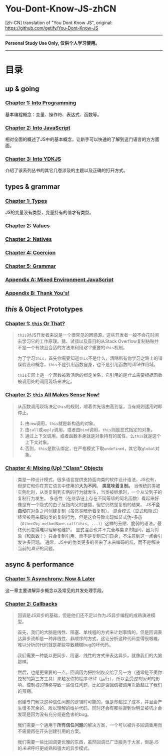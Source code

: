 # You-Dont-Know-JS-zhCN
[zh-CN] translation of "You Dont Know JS", original: https://github.com/getify/You-Dont-Know-JS

-----
**Personal Study Use Only, 仅供个人学习使用。**

-----

# 目录
## up & going
### [Chapter 1: Into Programming](https://github.com/NoName4Me/You-Dont-Know-JS-zhCN/blob/master/up%20%26%20going/ch1.md)
基本编程概念：变量、操作符、表达式、函数等。

### [Chapter 2: Into JavaScript](https://github.com/NoName4Me/You-Dont-Know-JS-zhCN/blob/master/up%20%26%20going/ch2.md)
相对全面的概述了JS中的基本概念，让新手可以快速的了解到这门语言的方方面面。

### [Chapter 3: Into YDKJS](https://github.com/NoName4Me/You-Dont-Know-JS-zhCN/blob/master/up%20%26%20going/ch3.md)
介绍了该系列丛书的其它几卷涉及的主题以及正确的打开方式。

## types & grammar
### [Chapter 1: Types](https://github.com/NoName4Me/You-Dont-Know-JS-zhCN/blob/master/types%20%26%20grammar/ch1.md)
JS的变量没有类型，变量持有的值才有类型。

### [Chapter 2: Values](https://github.com/NoName4Me/You-Dont-Know-JS-zhCN/blob/master/types%20%26%20grammar/ch2.md)

### [Chapter 3: Natives](https://github.com/NoName4Me/You-Dont-Know-JS-zhCN/blob/master/types%20%26%20grammar/ch3.md)

### [Chapter 4: Coercion](https://github.com/NoName4Me/You-Dont-Know-JS-zhCN/blob/master/types%20%26%20grammar/ch4.md)

### [Chapter 5: Grammar](https://github.com/NoName4Me/You-Dont-Know-JS-zhCN/blob/master/types%20%26%20grammar/ch5.md)

### [Appendix A: Mixed Environment JavaScript](https://github.com/NoName4Me/You-Dont-Know-JS-zhCN/blob/master/types%20%26%20grammar/apA.md)

### [Appendix B: Thank You's!](https://github.com/NoName4Me/You-Dont-Know-JS-zhCN/blob/master/types%20%26%20grammar/apB.md)

## *this* & Object Prototypes

### [Chapter 1: `this` Or That?](https://github.com/NoName4Me/You-Dont-Know-JS-zhCN/blob/master/this%20%26%20object%20prototypes/ch1.md)

> `this`对JS开发者来说是一个很常见的困惑源，这些开发者一般不会花时间去学习它的工作原理。猜、试错以及盲目的从Stack Overflow复制粘贴并不是一个有效且合适的方法来利用*这个*重要的`this`机制。
>
> 为了学习`this`，首先你需要知道`this`不是什么，清除所有你学习之路上的错误假设和概念，`this`不是引用函数自身，也不是引用函数的*词法*作用域。
>
> `this`实际上是一个函数被激活后的绑定关系，它引用的是*什么*需要根据函数被调用处的调用现场来决定。

### [Chapter 2: `this` All Makes Sense Now!](https://github.com/NoName4Me/You-Dont-Know-JS-zhCN/blob/master/this%20%26%20object%20prototypes/ch2.md)

> 从函数调用现场决定`this`的规则，顺着优先级由高到低，当有规则适用时即停止。
> 
> 1. 由`new`调用，`this`就是新构造的对象。
> 2. 由`call`或`apply`调用，或者由`bind`调用，`this`则是显式指定的对象。
> 3. 通过上下文调用，或者函数本身就是对象持有的属性，么`this`就是这个上下文对象。
> 4. 否则，`this`是默认绑定，在严格模式下取`undefined`，其它取`global`对象。

### [Chapter 4: Mixing (Up) "Class" Objects](https://github.com/NoName4Me/You-Dont-Know-JS-zhCN/blob/master/this%20%26%20object%20prototypes/ch4.md)

>类是一种设计模式，很多语言提供支持面向类的软件设计语法，JS也有，但是它和你在其它语言中使用的**大为不同**。
> **类意味着复制。**
> 当传统的类被实例化时，从类复制到实例的行为就发生，当类被继承时，一个从父到子的复制行为发生。
> 多态性（在继承链上存在不同等级的同名函数）看起来好像是有一个隐式的由子反指向父的链接，但它仍然是复制的结果。
> JS**不会自动**在对象之间创建复制（虽然类暗示着复制）。
> 混合模式（显式和隐式）经常被用来模拟类的复制行为，但是这会导致出现如显式伪-多态（`OtherObj.methodName.call(this, ...)`）这样的丑陋、脆弱的语法，最终代码变得难以理解和维护。
> 显式混合也并不完全与类*复制*相同，因为对象（和函数！）只会复制引用，而不是复制它们自身，不注意到这一点会引发许多问题。
> 通常，JS中的伪类更多的带来了未来编码的坑，而不是解决当前的*真正*的问题。

## async & performance

### [Chapter 1: Asynchrony: Now & Later](https://github.com/NoName4Me/You-Dont-Know-JS-zhCN/blob/master/async%20%26%20performance/ch1.md)

这一章主要讲解异步概念以及常见的并发处理手段。

### [Chapter 2: Callbacks](https://github.com/NoName4Me/You-Dont-Know-JS-zhCN/blob/master/async%20%26%20performance/ch2.md)

> 回调是JS异步的基础，但是他们还不足以作为JS异步编程的成熟演进模型。
>
> 首先，我们的大脑是线性、阻塞、单线程的方式来计划事情的，但是回调表达异步流却是一种非线性、非顺序的方式，这让分析这种代码变得很艰难，难以分析的代码就是那些导致糟糕bug的坏代码。
>
> 我们需要一种能以更同步、阻塞、线性的方式来表达异步，就像我们的大脑那样。
>
> 然后，也是更重要的一点，回调因为把控制权交给了另一方（通常是不受你控制的第三方工具）来触发你的程序*继续*（运行），所以会受*控制反转*的影响。控制权的转移导致一些信任问题，比如是否回调被调用次数超过了我们的预期。
>
> 创建专门解决这种信任问题的逻辑时可能的，但是却超过了成本，并且会产生很多冗余的、难以理解的维护代码，同时还会有那些直到你明显被坑才会发现是因为没有充分规避危害的bug。
>
> 我们需要一个通用于**所有信任问题**的解决方案，一个可以被许多回调重用而不需要再在开头创建引用的方案。
>
> 我们需要一些比回调更优雅的东西，虽然回调已广泛服务于大家，但是JS的*未来*呼吁更成熟和强大的异步模式。